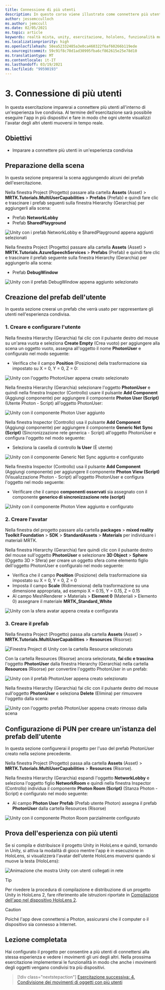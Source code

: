 ```yaml
---
title: Connessione di più utenti
description: In questo corso viene illustrato come connettere più utenti in un'applicazione di realtà mista per HoloLens 2.
author: jessemcculloch
ms.author: jemccull
ms.date: 02/05/2021
ms.topic: article
keywords: realtà mista, unity, esercitazione, hololens, funzionalità multiutente, Photon, MRTK, mixed reality toolkit, UWP, ancoraggi nello spazio di Azure
ms.localizationpriority: high
ms.openlocfilehash: 58ea52332485a3e0ca460322f6af60266b119ede
ms.sourcegitcommit: 59c91f8c70d1ad30995fba6cf862615e25e78d10
ms.translationtype: MT
ms.contentlocale: it-IT
ms.lasthandoff: 03/19/2021
ms.locfileid: "99590193"
---
```

# <a name="3-connecting-multiple-users"></a>3. Connessione di più utenti

In questa esercitazione imparerai a connettere più utenti all'interno di un'esperienza live condivisa. Al termine dell'esercitazione sarà possibile eseguire l'app in più dispositivi e fare in modo che ogni utente visualizzi l'avatar degli altri utenti muoversi in tempo reale.

## <a name="objectives"></a>Obiettivi

* Imparare a connettere più utenti in un'esperienza condivisa

## <a name="preparing-the-scene"></a>Preparazione della scena

In questa sezione preparerai la scena aggiungendo alcuni dei prefab dell'esercitazione.

Nella finestra Project (Progetto) passare alla cartella **Assets**  (Asset)  > **MRTK.Tutorials.MultiUserCapabilities** > **Prefabs** (Prefab) e quindi fare clic e trascinare i prefab seguenti sulla finestra Hierarchy (Gerarchia) per aggiungerli alla scena:

* Prefab **NetworkLobby**
* Prefab **SharedPlayground**

![Unity con i prefab NetworkLobby e SharedPlayground appena aggiunti selezionati](images/mr-learning-sharing/sharing-03-section1-step1-1.png)

Nella finestra Project (Progetto) passare alla cartella **Assets** (Asset)  > **MRTK.Tutorials.AzureSpeechServices** > **Prefabs** (Prefab) e quindi fare clic e trascinare il prefab seguente sulla finestra Hierarchy (Gerarchia) per aggiungerlo alla scena:

* Prefab **DebugWindow**

![Unity con il prefab DebugWindow appena aggiunto selezionato](images/mr-learning-sharing/sharing-03-section1-step1-2.png)

## <a name="creating-the-user-prefab"></a>Creazione del prefab dell'utente

In questa sezione creerai un prefab che verrà usato per rappresentare gli utenti nell'esperienza condivisa.

### <a name="1-create-and-configure-the-user"></a>1. Creare e configurare l'utente

Nella finestra Hierarchy (Gerarchia) fai clic con il pulsante destro del mouse su un'area vuota e seleziona **Create Empty** (Crea vuoto) per aggiungere alla scena un oggetto vuoto, assegna all'oggetto il nome **PhotonUser** e configuralo nel modo seguente:

* Verifica che il campo **Position** (Posizione) della trasformazione sia impostato su X = 0, Y = 0, Z = 0:

![Unity con l'oggetto PhotonUser appena creato selezionato](images/mr-learning-sharing/sharing-03-section2-step1-1.png)

Nella finestra Hierarchy (Gerarchia) selezionare l'oggetto **PhotonUser** e quindi nella finestra Inspector (Controllo) usare il pulsante **Add Component** (Aggiungi componente) per aggiungere il componente **Photon User (Script)** (Utente Photon - Script) all'oggetto PhotonUser:

![Unity con il componente Photon User aggiunto](images/mr-learning-sharing/sharing-03-section2-step1-2.png)

Nella finestra Inspector (Controllo) usa il pulsante **Add Component** (Aggiungi componente) per aggiungere il componente **Generic Net Sync (Script)** (Sincronizzazione rete generica - Script) all'oggetto PhotonUser e configura l'oggetto nel modo seguente:

* Seleziona la casella di controllo **Is User** (È utente)

![Unity con il componente Generic Net Sync aggiunto e configurato](images/mr-learning-sharing/sharing-03-section2-step1-3.png)

Nella finestra Inspector (Controllo) usa il pulsante **Add Component** (Aggiungi componente) per aggiungere il componente **Photon View (Script)** (Visualizzazione Photon - Script) all'oggetto PhotonUser e configura l'oggetto nel modo seguente:

* Verificare che il campo **componenti osservati** sia assegnato con il componente **generico di sincronizzazione rete (script)**

![Unity con il componente Photon View aggiunto e configurato](images/mr-learning-sharing/sharing-03-section2-step1-4.png)

### <a name="2-create-the-avatar"></a>2. Creare l'avatar

Nella finestra del progetto passare alla cartella **packages**  >  **mixed reality Toolkit Foundation**  >  **SDK**  >  **StandardAssets**  >  **Materials** per individuare i materiali MRTK.

Nella finestra Hierarchy (Gerarchia) fare quindi clic con il pulsante destro del mouse sull'oggetto **PhotonUser** e selezionare **3D Object** > **Sphere** (Oggetto 3D > Sfera) per creare un oggetto sfera come elemento figlio dell'oggetto PhotonUser e configuralo nel modo seguente:

* Verifica che il campo **Position** (Posizione) della trasformazione sia impostato su X = 0, Y = 0, Z = 0
* Imposta il campo **Scale** (Ridimensiona) della trasformazione su una dimensione appropriata, ad esempio X = 0.15, Y = 0.15, Z = 0.15
* Al campo MeshRenderer > Materials > **Element 0** (Materiali > Elemento 0) assegnare il materiale **MRTK_Standard_White**

![Unity con la sfera avatar appena creata e configurata](images/mr-learning-sharing/sharing-03-section2-step2-1.png)

### <a name="3-create-the-prefab"></a>3. Creare il prefab

Nella finestra Project (Progetto) passa alla cartella **Assets** (Asset) > **MRTK.Tutorials.MultiUserCapabilities** > **Resources** (Risorse):

![Finestra Project di Unity con la cartella Resource selezionata](images/mr-learning-sharing/sharing-03-section2-step3-1.png)

Con la cartella Resources (Risorse) ancora selezionata, **fai clic e trascina** l'oggetto **PhotonUser** dalla finestra Hierarchy (Gerarchia) nella cartella **Resources** (Risorse) per convertire l'oggetto PhotonUser in un prefab:

![Unity con il prefab PhotonUser appena creato selezionato](images/mr-learning-sharing/sharing-03-section2-step3-2.png)

Nella finestra Hierarchy (Gerarchia) fai clic con il pulsante destro del mouse sull'oggetto **PhotonUser** e seleziona **Delete** (Elimina) per rimuovere l'oggetto dalla scena:

![Unity con l'oggetto prefab PhotonUser appena creato rimosso dalla scena](images/mr-learning-sharing/sharing-03-section2-step3-3.png)

## <a name="configuring-pun-to-instantiate-the-user-prefab"></a>Configurazione di PUN per creare un'istanza del prefab dell'utente

In questa sezione configurerai il progetto per l'uso del prefab PhotonUser creato nella sezione precedente.

Nella finestra Project (Progetto) passa alla cartella **Assets** (Asset) > **MRTK.Tutorials.MultiUserCapabilities** > **Resources** (Risorse).

Nella finestra Hierarchy (Gerarchia) espandi l'oggetto **NetworkLobby** e seleziona l'oggetto figlio **NetworkRoom** e quindi nella finestra Inspector (Controllo) individua il componente **Photon Room (Script)** (Stanza Photon - Script) e configuralo nel modo seguente:

* Al campo **Photon User Prefab** (Prefab utente Photon) assegna il prefab **PhotonUser** dalla cartella Resources (Risorse)

![Unity con il componente Photon Room parzialmente configurato](images/mr-learning-sharing/sharing-03-section3-step1-1.png)

## <a name="trying-the-experience-with-multiple-users"></a>Prova dell'esperienza con più utenti

Se si compila e distribuisce il progetto Unity in HoloLens e quindi, tornando in Unity, si attiva la modalità di gioco mentre l'app è in esecuzione in HoloLens, si visualizzerà l'avatar dell'utente HoloLens muoversi quando si muove la testa (HoloLens):

![Animazione che mostra Unity con utenti collegati in rete](images/mr-learning-sharing/sharing-03-section4-step1-1.gif)

> [!TIP]
> Per rivedere la procedura di compilazione e distribuzione di un progetto Unity in HoloLens 2, fare riferimento alle istruzioni riportate in [Compilazione dell'app nel dispositivo HoloLens 2](mr-learning-base-02.md#building-your-application-to-your-hololens-2).

> [!CAUTION]
> Poiché l'app deve connettersi a Photon, assicurarsi che il computer o il dispositivo sia connesso a Internet.

## <a name="congratulations"></a>Lezione completata

Hai configurato il progetto per consentire a più utenti di connettersi alla stessa esperienza e vedere i movimenti gli uni degli altri. Nella prossima esercitazione implementerai le funzionalità in modo che anche i movimenti degli oggetti vengano condivisi tra più dispositivi.

> [!div class="nextstepaction"]
> [Esercitazione successiva: 4. Condivisione dei movimenti di oggetti con più utenti](mr-learning-sharing-04.md)
